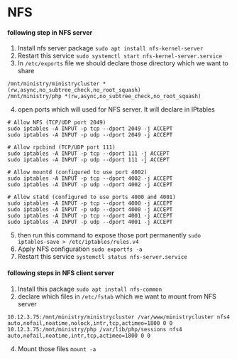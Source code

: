 # NFS

#### following step in NFS server
1. Install nfs server package `sudo apt install nfs-kernel-server`
2. Restart this service `sudo systemctl start nfs-kernel-server.service`
3. In `/etc/exports` file we should declare those directory which we want to share
```shell
/mnt/ministry/ministrycluster *(rw,async,no_subtree_check,no_root_squash)
/mnt/ministry/php *(rw,async,no_subtree_check,no_root_squash)
```
4. open ports which will used for NFS server. It will declare in IPtables
```shell
# Allow NFS (TCP/UDP port 2049)
sudo iptables -A INPUT -p tcp --dport 2049 -j ACCEPT
sudo iptables -A INPUT -p udp --dport 2049 -j ACCEPT

# Allow rpcbind (TCP/UDP port 111)
sudo iptables -A INPUT -p tcp --dport 111 -j ACCEPT
sudo iptables -A INPUT -p udp --dport 111 -j ACCEPT

# Allow mountd (configured to use port 4002)
sudo iptables -A INPUT -p tcp --dport 4002 -j ACCEPT
sudo iptables -A INPUT -p udp --dport 4002 -j ACCEPT

# Allow statd (configured to use ports 4000 and 4001)
sudo iptables -A INPUT -p tcp --dport 4000 -j ACCEPT
sudo iptables -A INPUT -p udp --dport 4000 -j ACCEPT
sudo iptables -A INPUT -p tcp --dport 4001 -j ACCEPT
sudo iptables -A INPUT -p udp --dport 4001 -j ACCEPT
```
5. then run this command to expose those port permanently `sudo iptables-save > /etc/iptables/rules.v4`
6. Apply NFS configuration `sudo exportfs -a`
7. Restart this service `systemctl status nfs-server.service`

#### following steps in NFS client server
1. Install this package `sudo apt install nfs-common`
2. declare which files in `/etc/fstab` which we want to mount from NFS server
```shell
10.12.3.75:/mnt/ministry/ministrycluster /var/www/ministrycluster nfs4 auto,nofail,noatime,nolock,intr,tcp,actimeo=1800 0 0
10.12.3.75:/mnt/ministry/php /var/lib/php/sessions nfs4 auto,nofail,noatime,intr,tcp,actimeo=1800 0 0
```
4. Mount those files `mount -a`



